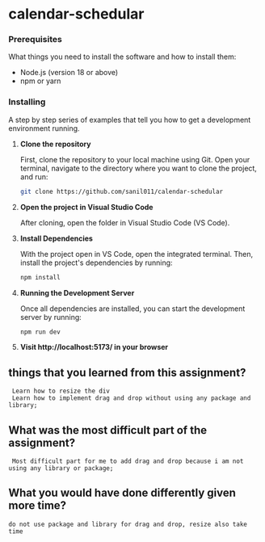 # calendar-schedular


### Prerequisites

What things you need to install the software and how to install them:

- Node.js (version 18 or above)
- npm or yarn

### Installing

A step by step series of examples that tell you how to get a development environment running.

1. **Clone the repository**

    First, clone the repository to your local machine using Git. Open your terminal, navigate to the directory where you want to clone the project, and run:

    ```bash
    git clone https://github.com/sanil011/calendar-schedular
    ```


2. **Open the project in Visual Studio Code**

    After cloning, open the folder in Visual Studio Code (VS Code). 


3. **Install Dependencies**

    With the project open in VS Code, open the integrated terminal. Then, install the project's dependencies by running:

    ```bash
    npm install
    ```

4. **Running the Development Server**

    Once all dependencies are installed, you can start the development server by running:

    ```bash
    npm run dev
    ```

  
5.   **Visit http://localhost:5173/ in your browser** 



## things that you learned from this assignment?
     Learn how to resize the div
     Learn how to implement drag and drop without using any package and library;

  
## What was the most difficult part of the assignment?
     Most difficult part for me to add drag and drop because i am not using any library or package;
  
## What you would have done differently given more time?
    do not use package and library for drag and drop, resize also take time

